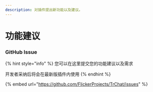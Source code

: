 ```yaml
---
description: 对插件提出新功能以及建议。
---
```


# 功能建议

### GitHub Issue

{% hint style="info" %}
您可以在这里提交您的功能建议以及需求

开发者采纳后将会在最新版插件内使用
{% endhint %}

{% embed url="https://github.com/FlickerProjects/TrChat/issues" %}
